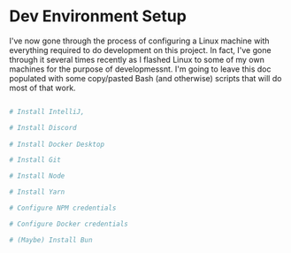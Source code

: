 # Dev Environment Setup

I've now gone through the process of configuring a Linux machine with everything required to do development on this project.  In fact, I've gone through it several times recently as I flashed Linux to some of my own machines for the purpose of developmessnt.  I'm going to leave this doc populated with some copy/pasted Bash (and otherwise) scripts that will do most of that work.

```bash

# Install IntelliJ, 

# Install Discord
 
# Install Docker Desktop

# Install Git

# Install Node

# Install Yarn

# Configure NPM credentials

# Configure Docker credentials

# (Maybe) Install Bun


```
